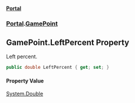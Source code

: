 #### [Portal](index.md 'index')
### [Portal](Portal.md 'Portal').[GamePoint](GamePoint.md 'Portal.GamePoint')

## GamePoint.LeftPercent Property

Left percent.

```csharp
public double LeftPercent { get; set; }
```

#### Property Value
[System.Double](https://docs.microsoft.com/en-us/dotnet/api/System.Double 'System.Double')